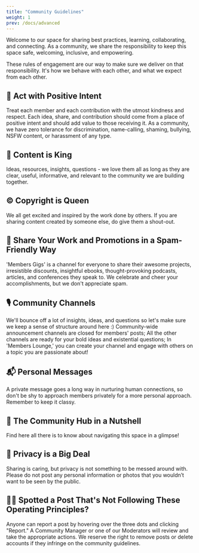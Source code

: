 ```yaml
---
title: "Community Guidelines"
weight: 1
prev: /docs/advanced
---
```


Welcome to our space for sharing best practices, learning, collaborating, and connecting. As a community, we share the responsibility to keep this space safe, welcoming, inclusive, and empowering.

These rules of engagement are our way to make sure we deliver on that responsibility. It's how we behave with each other, and what we expect from each other.

## 💛 Act with Positive Intent
Treat each member and each contribution with the utmost kindness and respect. Each idea, share, and contribution should come from a place of positive intent and should add value to those receiving it. As a community, we have zero tolerance for discrimination, name-calling, shaming, bullying, NSFW content, or harassment of any type.

## 📰 Content is King
Ideas, resources, insights, questions - we love them all as long as they are clear, useful, informative, and relevant to the community we are building together.

## ©️ Copyright is Queen
We all get excited and inspired by the work done by others. If you are sharing content created by someone else, do give them a shout-out.

## 📌 Share Your Work and Promotions in a Spam-Friendly Way
'Members Gigs' is a channel for everyone to share their awesome projects, irresistible discounts, insightful ebooks, thought-provoking podcasts, articles, and conferences they speak to. We celebrate and cheer your accomplishments, but we don't appreciate spam.

## 🎙️ Community Channels
We'll bounce off a lot of insights, ideas, and questions so let's make sure we keep a sense of structure around here :) Community-wide announcement channels are closed for members' posts; All the other channels are ready for your bold ideas and existential questions; In 'Members Lounge,' you can create your channel and engage with others on a topic you are passionate about!

## 📬 Personal Messages
A private message goes a long way in nurturing human connections, so don't be shy to approach members privately for a more personal approach. Remember to keep it classy.

## 🥜 The Community Hub in a Nutshell
Find here all there is to know about navigating this space in a glimpse!

## 🔐 Privacy is a Big Deal
Sharing is caring, but privacy is not something to be messed around with. Please do not post any personal information or photos that you wouldn’t want to be seen by the public.

## 🕵️‍♀️ Spotted a Post That's Not Following These Operating Principles?
Anyone can report a post by hovering over the three dots and clicking "Report." A Community Manager or one of our Moderators will review and take the appropriate actions. We reserve the right to remove posts or delete accounts if they infringe on the community guidelines.
